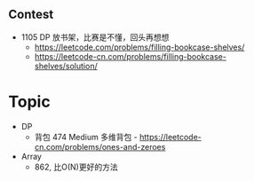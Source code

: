 ## Contest
- 1105 DP 放书架，比赛是不懂，回头再想想
    - https://leetcode.com/problems/filling-bookcase-shelves/
    - https://leetcode-cn.com/problems/filling-bookcase-shelves/solution/
    

# Topic
- DP
    - 背包 474 Medium 多维背包
            - https://leetcode-cn.com/problems/ones-and-zeroes
- Array
    - 862, 比O(N)更好的方法